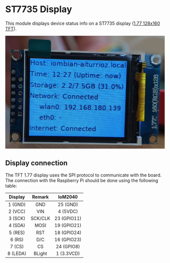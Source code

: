 # ST7735 Display

This module displays device status info on a ST7735 display ([1.77 128x160 TFT](https://www.winstar.com.tw/es/products/tft-lcd/module/tft-st7735.html)).

[<img src="../../docs/tft-1.77.jpg" width="600"/>](../../docs/tft-1.77.jpg)

## Display connection

The TFT 1.77 display uses the SPI protocol to communicate with the board. The connection with the Raspberry Pi should be done using the following table:

|  Display      |  Remark       |   IoM2040     |
|:--------:     |:-------:      |:-----------:  |
|  1 (GND)      |   GND         |   25 (GND)    |
|  2 (VCC)      |   VIN         |   4 (5VDC)    |
|  3 (SCK)      | SCK/CLK       | 23 (GPIO11)   |
|  4 (SDA)      |   MOSI        | 19 (GPIO21)   |
|  5 (RES)      |   RST         | 18 (GPIO24)   |
|  6 (RS)       |   D/C         | 16 (GPIO23)   |
|  7 (CS)       |    CS         |  24 (GPIO8)   |
| 8 (LEDA)      |  BLight       |  1 (3.3VCD)   |